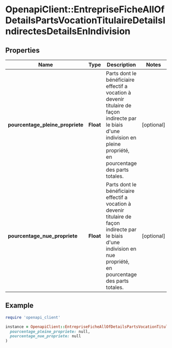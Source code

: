 # OpenapiClient::EntrepriseFicheAllOfDetailsPartsVocationTitulaireDetailsIndirectesDetailsEnIndivision

## Properties

| Name | Type | Description | Notes |
| ---- | ---- | ----------- | ----- |
| **pourcentage_pleine_propriete** | **Float** | Parts dont le bénéficiaire effectif a vocation à devenir titulaire de façon indirecte par le biais d&#39;une indivision en pleine propriété, en pourcentage des parts totales. | [optional] |
| **pourcentage_nue_propriete** | **Float** | Parts dont le bénéficiaire effectif a vocation à devenir titulaire de façon indirecte par le biais d&#39;une indivision en nue propriété, en pourcentage des parts totales. | [optional] |

## Example

```ruby
require 'openapi_client'

instance = OpenapiClient::EntrepriseFicheAllOfDetailsPartsVocationTitulaireDetailsIndirectesDetailsEnIndivision.new(
  pourcentage_pleine_propriete: null,
  pourcentage_nue_propriete: null
)
```

